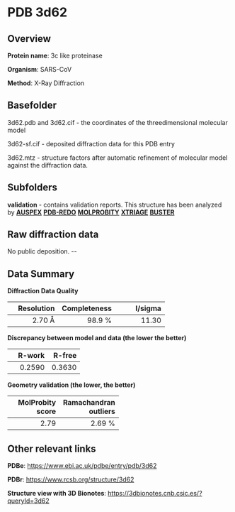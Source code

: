 # PDB 3d62

## Overview

**Protein name**: 3c like proteinase

**Organism**: SARS-CoV

**Method**: X-Ray Diffraction

## Basefolder

3d62.pdb and 3d62.cif - the coordinates of the threedimensional molecular model

3d62-sf.cif - deposited diffraction data for this PDB entry

3d62.mtz - structure factors after automatic refinement of molecular model against the diffraction data.

## Subfolders





**validation** - contains validation reports. This structure has been analyzed by [**AUSPEX**](https://github.com/thorn-lab/coronavirus_structural_task_force/tree/master/pdb/3c_like_proteinase/SARS-CoV/3d62/validation/auspex) [**PDB-REDO**](https://github.com/thorn-lab/coronavirus_structural_task_force/tree/master/pdb/3c_like_proteinase/SARS-CoV/3d62/validation/pdb-redo) [**MOLPROBITY**](https://github.com/thorn-lab/coronavirus_structural_task_force/tree/master/pdb/3c_like_proteinase/SARS-CoV/3d62/validation/molprobity) [**XTRIAGE**](https://github.com/thorn-lab/coronavirus_structural_task_force/blob/master/pdb/3c_like_proteinase/SARS-CoV/3d62/validation/Xtriage_output.log) [**BUSTER**](https://www.globalphasing.com/buster/wiki/index.cgi?Covid19Pdb3D62)

## Raw diffraction data

No public deposition. --<br> 

## Data Summary
**Diffraction Data Quality**

|   | Resolution | Completeness| I/sigma |
|---|-------------:|----------------:|--------------:|
|   |2.70 Å|98.9  %|<img width=50/>11.30|

**Discrepancy between model and data (the lower the better)**

|   | **R-work**| **R-free**   
|---|-------------:|----------------:|           
||  0.2590|  0.3630|

**Geometry validation (the lower, the better)**

|   |**MolProbity<br>score**| **Ramachandran<br>outliers** 
|---|-------------:|----------------:|
||  2.79|  2.69 %|

 

 



## Other relevant links 
**PDBe**:  https://www.ebi.ac.uk/pdbe/entry/pdb/3d62
 
**PDBr**: https://www.rcsb.org/structure/3d62 

**Structure view with 3D Bionotes**: https://3dbionotes.cnb.csic.es/?queryId=3d62

